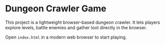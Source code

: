 # Dungeon Crawler Game

This project is a lightweight browser-based dungeon crawler. It lets players explore levels, battle enemies and gather loot directly in the browser.

Open `index.html` in a modern web browser to start playing.
